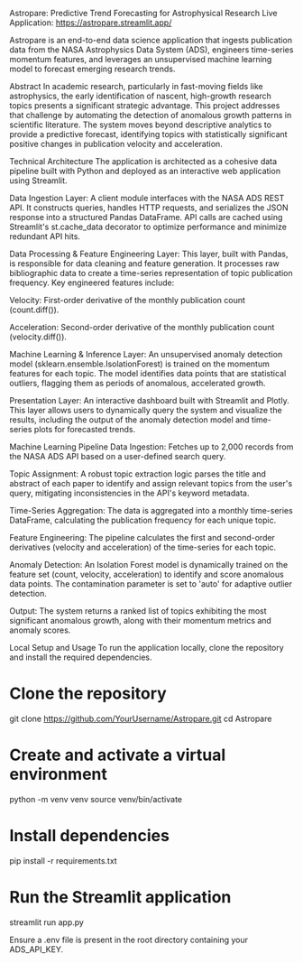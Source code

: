 Astropare: Predictive Trend Forecasting for Astrophysical Research
Live Application: https://astropare.streamlit.app/

Astropare is an end-to-end data science application that ingests publication data from the NASA Astrophysics Data System (ADS), engineers time-series momentum features, and leverages an unsupervised machine learning model to forecast emerging research trends.

Abstract
In academic research, particularly in fast-moving fields like astrophysics, the early identification of nascent, high-growth research topics presents a significant strategic advantage. This project addresses that challenge by automating the detection of anomalous growth patterns in scientific literature. The system moves beyond descriptive analytics to provide a predictive forecast, identifying topics with statistically significant positive changes in publication velocity and acceleration.

Technical Architecture
The application is architected as a cohesive data pipeline built with Python and deployed as an interactive web application using Streamlit.

Data Ingestion Layer: A client module interfaces with the NASA ADS REST API. It constructs queries, handles HTTP requests, and serializes the JSON response into a structured Pandas DataFrame. API calls are cached using Streamlit's st.cache_data decorator to optimize performance and minimize redundant API hits.

Data Processing & Feature Engineering Layer: This layer, built with Pandas, is responsible for data cleaning and feature generation. It processes raw bibliographic data to create a time-series representation of topic publication frequency. Key engineered features include:

Velocity: First-order derivative of the monthly publication count (count.diff()).

Acceleration: Second-order derivative of the monthly publication count (velocity.diff()).

Machine Learning & Inference Layer: An unsupervised anomaly detection model (sklearn.ensemble.IsolationForest) is trained on the momentum features for each topic. The model identifies data points that are statistical outliers, flagging them as periods of anomalous, accelerated growth.

Presentation Layer: An interactive dashboard built with Streamlit and Plotly. This layer allows users to dynamically query the system and visualize the results, including the output of the anomaly detection model and time-series plots for forecasted trends.

Machine Learning Pipeline
Data Ingestion: Fetches up to 2,000 records from the NASA ADS API based on a user-defined search query.

Topic Assignment: A robust topic extraction logic parses the title and abstract of each paper to identify and assign relevant topics from the user's query, mitigating inconsistencies in the API's keyword metadata.

Time-Series Aggregation: The data is aggregated into a monthly time-series DataFrame, calculating the publication frequency for each unique topic.

Feature Engineering: The pipeline calculates the first and second-order derivatives (velocity and acceleration) of the time-series for each topic.

Anomaly Detection: An Isolation Forest model is dynamically trained on the feature set (count, velocity, acceleration) to identify and score anomalous data points. The contamination parameter is set to 'auto' for adaptive outlier detection.

Output: The system returns a ranked list of topics exhibiting the most significant anomalous growth, along with their momentum metrics and anomaly scores.

Local Setup and Usage
To run the application locally, clone the repository and install the required dependencies.

# Clone the repository
git clone https://github.com/YourUsername/Astropare.git
cd Astropare

# Create and activate a virtual environment
python -m venv venv
source venv/bin/activate

# Install dependencies
pip install -r requirements.txt

# Run the Streamlit application
streamlit run app.py

Ensure a .env file is present in the root directory containing your ADS_API_KEY.
